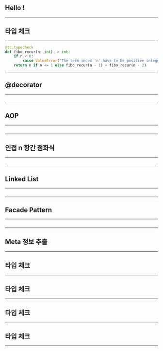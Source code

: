 ## Hello !
---
## 타입 체크
---
```python
@tc.typecheck
def fibo_recur(n: int) -> int:
    if n < 0:
        raise ValueError("The term index 'n' have to be positive integer.")
    return n if n <= 1 else fibo_recur(n - 1) + fibo_recur(n - 2)
```
---
## @decorator
---
```python

```
---
## AOP
---
```python

```
---
## 인접 n 항간 점화식
---
```python

```
---
## Linked List
---
```python

```
---
## Facade Pattern
---
```python

```
---
## Meta 정보 추출
---
## 타입 체크
---
## 타입 체크
---
## 타입 체크
---
## 타입 체크
---
